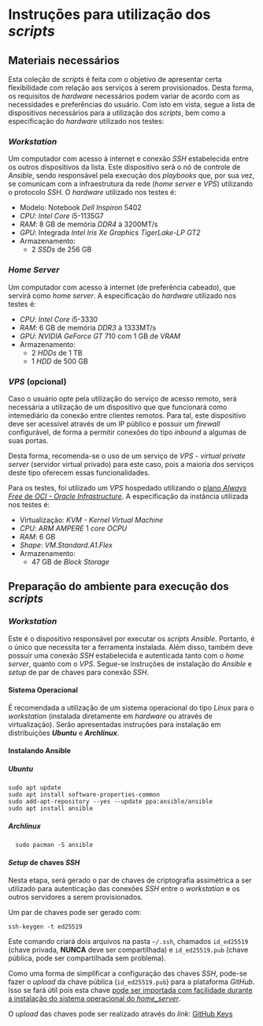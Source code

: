 # Instruções para utilização dos *scripts*

## Materiais necessários

Esta coleção de *scripts* é feita com o objetivo de apresentar certa flexibilidade com relação aos serviços à serem provisionados. Desta forma, os requisitos de *hardware* necessários podem variar de acordo com as necessidades e preferências do usuário. Com isto em vista, segue a lista de dispositivos necessários para a utilização dos *scripts*, bem como a especificação do *hardware* utilizado nos testes:

### *Workstation*

Um computador com acesso à internet e conexão *SSH* estabelecida entre os outros dispositivos da lista. Este dispositivo será o nó de controle de *Ansible*, sendo responsável pela execução dos *playbooks* que, por sua vez, se comunicam com a infraestrutura da rede (*home server* e *VPS*) utilizando o protocolo *SSH*. O *hardware* utilizado nos testes é:
  
- Modelo: Notebook *Dell Inspiron* 5402
- *CPU*: *Intel Core* i5-1135G7
- *RAM*: 8 GB de memória *DDR4* à 3200MT/s
- *GPU*: Integrada *Intel Iris Xe Graphics TigerLake-LP GT2*
- Armazenamento:
  - 2 *SSDs* de 256 GB

### *Home Server*

Um computador com acesso à internet (de preferência cabeado), que servirá como *home server*. A especificação do *hardware* utilizado nos testes é:
  
- *CPU*: *Intel Core* i5-3330
- *RAM*: 6 GB de memória *DDR3* à 1333MT/s
- *GPU*: *NVIDIA GeForce GT* 710 com 1 GB de *VRAM*
- Armazenamento:
  - 2 *HDDs* de 1 TB
  - 1 *HDD* de 500 GB

### *VPS* (opcional)

Caso o usuário opte pela utilização do serviço de acesso remoto, será necessária a utilização de um dispositivo que que funcionará como intemediário da conexão entre clientes remotos. Para tal, este dispositivo deve ser acessível através de um IP público e possuir um *firewall* configurável, de forma a permitir conexões do tipo *inbound* a algumas de suas portas.

Desta forma, recomenda-se o uso de um serviço de *VPS - virtual private server* (servidor virtual privado) para este caso, pois a maioria dos serviços deste tipo oferecem essas funcionalidades.
  
Para os testes, foi utilizado um *VPS* hospedado utilizando o [plano *Always Free* de *OCI - Oracle Infrastructure*](https://www.oracle.com/cloud/free/). A especificação da instância utilizada nos testes é:

- Virtualização: *KVM - Kernel Virtual Machine*
- *CPU*: *ARM AMPERE* 1 *core OCPU*
- *RAM*: 6 GB
- *Shape*: *VM.Standard.A1.Flex*
- Armazenamento:
  - 47 GB de *Block Storage*

## Preparação do ambiente para execução dos *scripts*

### *Workstation*

Este é o dispositivo responsável por executar os *scripts Ansible*. Portanto, é o único que necessita ter a ferramenta instalada. Além disso, também deve possuir uma conexão *SSH* estabelecida e autenticada tanto com o *home server*, quanto com o *VPS*. Segue-se instruções de instalação do *Ansible* e *setup* de par de chaves para conexão *SSH*.

#### Sistema Operacional

É recomendada a utilização de um sistema operacional do tipo *Linux* para o *workstation* (instalada diretamente em *hardware* ou através de virtualização). Serão apresentadas instruções para instalação em distribuições ***Ubuntu*** e ***Archlinux***.

#### Instalando Ansible

##### Ubuntu

    sudo apt update
    sudo apt install software-properties-common
    sudo add-apt-repository --yes --update ppa:ansible/ansible
    sudo apt install ansible

##### Archlinux

      sudo pacman -S ansible

#### *Setup* de chaves *SSH*

Nesta etapa, será gerado o par de chaves de criptografia assimétrica a ser utilizado para autenticação das conexões *SSH* entre o *workstation* e os outros servidores a serem provisionados.

Um par de chaves pode ser gerado com:

    ssh-keygen -t ed25519

Este comando criará dois arquivos na pasta `~/.ssh`, chamados `id_ed25519` (chave privada, **NUNCA** deve ser compartilhada) e `id_ed25519.pub` (chave pública, pode ser compartilhada sem problema).

Como uma forma de simplificar a configuração das chaves *SSH*, pode-se fazer o *upload* da chave pública (`id_ed25519.pub`) para a plataforma *GitHub*. Isso se fará útil pois esta chave [pode ser importada com facilidade durante a instalação do sistema operacional do *home_server*](link-para-parte-do-tutorial).

O *upload* das chaves pode ser realizado através do *link*: [GitHub Keys](https://github.com/settings/keys)

